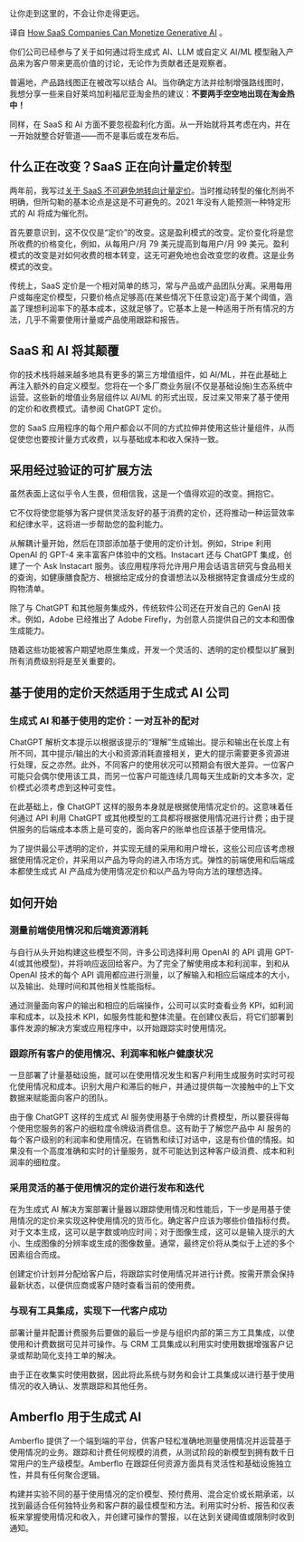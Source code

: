 <!-- 

SaaS 公司如何通过生成式 AI 盈利
https://cdn.thenewstack.io/media/2023/08/7e8cac92-amberflo.jpg-1024x576.png
https://cdn.thenewstack.io/media/2023/08/7e8cac92-amberflo.jpg-1024x576.png
 -->

让你走到这里的，不会让你走得更远。

译自 [How SaaS Companies Can Monetize Generative AI](https://thenewstack.io/how-saas-companies-can-monetize-generative-ai/) 。

你们公司已经参与了关于如何通过将生成式 AI、LLM 或自定义 AI/ML 模型融入产品来为客户带来更高价值的讨论，无论作为贡献者还是观察者。

普遍地，产品路线图正在被改写以结合 AI。当你确定方法并绘制增强路线图时，我想分享一些来自好莱坞加利福尼亚淘金热的建议：**不要两手空空地出现在淘金热中！**

同样，在 SaaS 和 AI 方面不要忽视盈利化方面。从一开始就将其考虑在内，并在一开始就整合好管道——而不是事后或在发布后。

## 什么正在改变？SaaS 正在向计量定价转型

两年前，我写过[关于 SaaS 不可避免地转向计量定价](https://www.linkedin.com/pulse/why-subscription-pricing-dead-shift-usage-based-inevitable-gupta/)。当时推动转型的催化剂尚不明确，但所勾勒的基本论点是这是不可避免的。2021 年没有人能预测一种特定形式的 AI 将成为催化剂。

首先要意识到，这不仅仅是“定价”的改变。这是盈利模式的改变。定价变化将是您所收费的价格变化，例如，从每用户/月 79 美元提高到每用户/月 99 美元。盈利模式的改变是对如何收费的根本转变，这无可避免地也会改变您的收费。这是业务模式的改变。

传统上，SaaS 定价是一个相对简单的练习，常与产品或产品团队分离。采用每用户或每座定价模型，只要价格点足够高(在某些情况下任意设定)高于某个阈值，涵盖了理想利润率下的基本成本，这就足够了。它基本上是一种适用于所有情况的方法，几乎不需要使用计量或产品使用跟踪和报告。

## SaaS 和 AI 将其颠覆

你的技术栈将越来越多地具有更多的第三方增值组件，如 AI/ML，并在此基础上再注入额外的自定义模型。您将在一个多厂商业务层(不仅是基础设施)生态系统中运营。这些新的增值业务层组件以 AI/ML 的形式出现，反过来又带来了基于使用的定价和收费模式。请参阅 ChatGPT 定价。

您的 SaaS 应用程序的每个用户都会以不同的方式拉伸并使用这些计量组件，从而促使您也要按计量方式收费，以与基础成本和收入保持一致。

## 采用经过验证的可扩展方法

虽然表面上这似乎令人生畏，但相信我，这是一个值得欢迎的改变。拥抱它。

它不仅将使您能够为客户提供灵活友好的基于消费的定价，还将推动一种运营效率和纪律水平，这将进一步帮助您的盈利能力。

从解耦计量开始，然后在顶部添加基于使用的定价计划。例如，Stripe 利用 OpenAI 的 GPT-4 来丰富客户体验中的文档。Instacart 还与 ChatGPT 集成，创建了一个 Ask Instacart 服务。该应用程序将允许用户用会话语言研究与食品相关的查询，如健康膳食配方、根据给定成分的食谱想法以及根据特定食谱成分生成的购物清单。

除了与 ChatGPT 和其他服务集成外，传统软件公司还在开发自己的 GenAI 技术。例如，Adobe 已经推出了 Adobe Firefly，为创意人员提供自己的文本和图像生成能力。

随着这些功能被客户期望地原生集成，开发一个灵活的、透明的定价模型以扩展到所有消费级别将是至关重要的。

## 基于使用的定价天然适用于生成式 AI 公司

### 生成式 AI 和基于使用的定价：一对互补的配对

ChatGPT 解析文本提示以根据该提示的“理解”生成输出。提示和输出在长度上有所不同，其中提示/输出的大小和资源消耗直接相关，更大的提示需要更多资源进行处理，反之亦然。此外，不同客户的使用状况可以预期会有很大差异。一位客户可能只会偶尔使用该工具，而另一位客户可能连续几周每天生成新的文本多次，定价模式必须考虑到这种可变性。

在此基础上，像 ChatGPT 这样的服务本身就是根据使用情况定价的。这意味着任何通过 API 利用 ChatGPT 或其他模型的工具都将根据使用情况进行计费；由于提供服务的后端成本本质上是可变的，面向客户的账单也应该基于使用情况。

为了提供最公平透明的定价，并实现无缝的采用和用户增长，这些公司应该考虑根据使用情况定价，并采用以产品为导向的进入市场方式。弹性的前端使用和后端成本都使生成式 AI 产品成为使用情况定价和以产品为导向方法的理想选择。

## 如何开始

### 测量前端使用情况和后端资源消耗

与自行从头开始构建这些模型不同，许多公司选择利用 OpenAI 的 API 调用 GPT-4(或其他模型)，并将响应返回给客户。为了完全了解使用成本和利润率，到和从 OpenAI 技术的每个 API 调用都应进行测量，以了解输入和相应后端成本的大小，以及输出、处理时间和其他相关性能指标。

通过测量面向客户的输出和相应的后端操作，公司可以实时查看业务 KPI，如利润率和成本，以及技术 KPI，如服务性能和整体流量。在创建仪表后，将它们部署到事件发源的解决方案或应用程序中，以开始跟踪实时使用情况。

### 跟踪所有客户的使用情况、利润率和帐户健康状况

一旦部署了计量基础设施，就可以在使用情况发生和客户利用生成服务时实时可视化使用情况和成本。识别大用户和滞后的帐户，并通过提供每一次接触中的上下文数据来赋能面向客户的团队。

由于像 ChatGPT 这样的生成式 AI 服务使用基于令牌的计费模型，所以要获得每个使用您服务的客户的细粒度令牌级消费信息。这有助于了解您产品中 AI 服务的每个客户级别的利润率和使用情况，在销售和续订对话中，这是有价值的情报。如果没有一个高度准确和实时的计量服务，就不可能达到这种客户级消费、成本和利润率的细粒度。

### 采用灵活的基于使用情况的定价进行发布和迭代

在为生成式 AI 解决方案部署计量器以跟踪使用情况和性能后，下一步是用基于使用情况的定价来实现这种使用情况的货币化。确定客户应该为哪些价值指标付费。对于文本生成，这可以是字数或响应时间；对于图像生成，这可以是输入提示的大小、生成图像的分辨率或生成的图像数量。通常，最终定价将从类似于上述的多个因素组合而成。

创建定价计划并分配给客户后，将跟踪实时使用情况并进行计费。按需开票会保持最新状态，以便供应商或客户随时查看当前的使用费。

### 与现有工具集成，实现下一代客户成功

部署计量并配置计费服务后要做的最后一步是与组织内部的第三方工具集成，以使使用和计费数据可见并可操作。与 CRM 工具集成以利用实时使用数据增强客户记录或帮助简化支持工单的解决。

由于正在收集实时使用数据，因此将此系统与财务和会计工具集成以进行基于使用情况的收入确认、发票跟踪和其他任务。

## Amberflo 用于生成式 AI

Amberflo 提供了一个端到端的平台，供客户轻松准确地测量使用情况并运营基于使用情况的业务。跟踪和计费任何规模的消费，从测试阶段的新模型到拥有数千日常用户的生产级模型。Amberflo 在跟踪任何资源方面具有灵活性和基础设施独立性，并具有任何聚合逻辑。

构建并实验不同的基于使用情况的定价模型、预付费用、混合定价或长期承诺，以找到最适合任何独特业务和客户群的最佳模型和方法。利用实时分析、报告和仪表板来掌握使用情况和收入，并创建可操作的警报，以在达到关键阈值或限制时收到通知。
